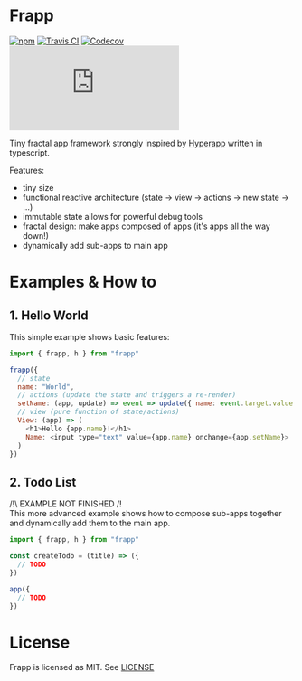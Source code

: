 # Frapp
[![npm](https://img.shields.io/npm/v/frapp.svg)](http://npm.im/frapp)
[![Travis CI](https://img.shields.io/travis/hyperstart/frapp/master.svg)](https://travis-ci.org/hyperstart/frapp)
[![Codecov](https://img.shields.io/codecov/c/github/hyperstart/frapp/master.svg)](https://codecov.io/gh/hyperstart/frapp)
[![gzip size](http://img.badgesize.io/https://unpkg.com/frapp/dist/index.js?compression=gzip)](https://unpkg.com/frapp/dist/index.js)

Tiny fractal app framework strongly inspired by [Hyperapp](https://github.com/hyperapp/hyperapp) written in typescript.

Features:
 - tiny size
 - functional reactive architecture (state -> view -> actions -> new state -> ...)
 - immutable state allows for powerful debug tools
 - fractal design: make apps composed of apps (it's apps all the way down!)
 - dynamically add sub-apps to main app

# Examples & How to

## 1. Hello World
This simple example shows basic features:
```javascript
import { frapp, h } from "frapp"

frapp({
  // state 
  name: "World",
  // actions (update the state and triggers a re-render)
  setName: (app, update) => event => update({ name: event.target.value })
  // view (pure function of state/actions)
  View: (app) => (
    <h1>Hello {app.name}!</h1>
    Name: <input type="text" value={app.name} onchange={app.setName}>
  )
})
```

## 2. Todo List
/!\ EXAMPLE NOT FINISHED /!\
This more advanced example shows how to compose sub-apps together and dynamically add them to the main app.
```javascript
import { frapp, h } from "frapp"

const createTodo = (title) => ({
  // TODO
})

app({
  // TODO
})
```

# License

Frapp is licensed as MIT. See [LICENSE](./LICENSE) 
